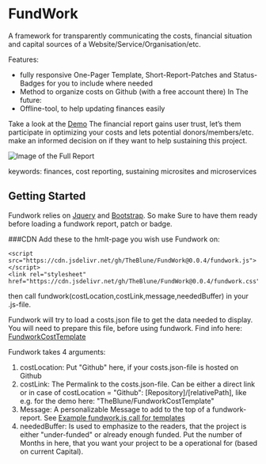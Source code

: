 # FundWork
 A framework for transparently communicating the costs, financial situation and capital sources of a Website/Service/Organisation/etc.

 Features:

 - fully responsive One-Pager Template, Short-Report-Patches and Status-Badges for you to include where needed
 - Method to organize costs on Github (with a free account there)
 In The future:
 - Offline-tool, to help updating finances easily

Take a look at the [Demo](https://theblune.github.io/FundWork/)
 The financial report gains user trust, let’s them participate in optimizing your costs and lets potential donors/members/etc. make an informed decision on if they want to help sustaining this project.

![Image of the Full Report]()

 keywords: finances, cost reporting, sustaining microsites and microservices

## Getting Started
Fundwork relies on [Jquery](https://jquery.com/) and [Bootstrap](https://getbootstrap.com/). So make Sure to have them ready before loading a fundwork report, patch or badge.

###CDN
Add these to the hmlt-page you wish use Fundwork on:

    <script src="https://cdn.jsdelivr.net/gh/TheBlune/FundWork@0.0.4/fundwork.js"></script>
    <link rel="stylesheet" href="https://cdn.jsdelivr.net/gh/TheBlune/FundWork@0.0.4/fundwork.css">

then call fundwork(costLocation,costLink,message,neededBuffer) in your .js-file.

Fundwork will try to load a costs.json file to get the data needed to display. You will need to prepare this file, before using fundwork. Find info here:  [FundworkCostTemplate](https://github.com/TheBlune/FundworkCostTemplate)

Fundwork takes 4 arguments:

1. costLocation: Put "Github" here, if your costs.json-file is hosted on Github
2. costLink: The Permalink to the costs.json-file. Can be either a direct link or in case of costLocation = "Github":  [Repository]/[relativePath], like e.g. for the demo here: "TheBlune/FundworkCostTemplate"
3. Message: A personalizable Message to add to the top of a fundwork-report. See [Example fundwork.js call for templates](https://github.com/TheBlune/FundWork/blob/8c8cef6722daf90d903f8a8abe49ae581e295357/docs/script.js)
4. neededBuffer: Is used to emphasize to the readers, that the project is either "under-funded" or already enough funded. Put the number of Months in here, that you want your project to be a operational for (based on current Capital).
